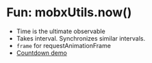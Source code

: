 # Fun: mobxUtils.now()

* Time is the ultimate observable
* Takes interval. Synchronizes similar intervals.
* `frame` for requestAnimationFrame
* [Countdown demo](https://jsfiddle.net/mweststrate/na0qdmkw/)